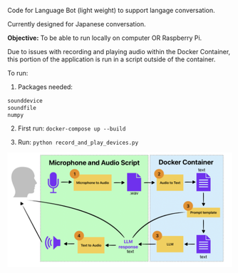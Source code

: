 Code for Language Bot (light weight) to support langage conversation.

Currently designed for Japanese conversation.

**Objective:** To be able to run locally on computer OR Raspberry Pi.

Due to issues with recording and playing audio within the Docker Container, this portion of the application is run in a script outside of the container.

To run:

1. Packages needed:
```
sounddevice
soundfile
numpy
```

2. First run:
`docker-compose up --build`

3. Run:
`python record_and_play_devices.py`

![Language Bot Framework](Documentation/LanguageBotFramework.png)